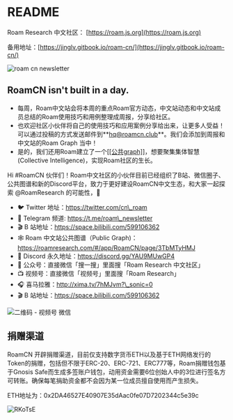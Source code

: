 # README

Roam Research 中文社区： [https://roam.js.org](https://roam.js.org)

备用地址：[https://jinglv.gitbook.io/roam-cn/](https://jinglv.gitbook.io/roam-cn/)

![roam cn newsletter](https://jimmylv.github.io/images/2020/roam%20cn%20newsletter.jpg)

## RoamCN isn't built in a day.

* 每周，Roam中文站会将本周的重点Roam官方动态，中文站动态和中文站成员总结的Roam使用技巧和用例整理成周报，分享给社区。
* 也欢迎社区小伙伴将自己的使用技巧和应用案例分享给出来，让更多人受益！可以通过投稿的方式发送邮件到\*\*[hq@roamcn.club](mailto:hq@roamcn.club)\*\*。我们会添加到周报和中文站的Roam Graph 当中！
* 是的，我们还用Roam建立了一个[\[\[公共graph\]\]](https://roamresearch.com/#/app/victor-wu/page/3oqvUOfsQ)，想要聚集集体智慧(Collective Intelligence)，实现Roam社区的生长。

Hi #RoamCN 伙伴们！Roam中文社区的小伙伴目前已经组织了B站、微信圈子、公共图谱和新的Discord平台，致力于更好建设RoamCN中文生态，和大家一起探索 @RoamResearch 的可能性，🚀

* 🐦 Twitter 地址：https://twitter.com/cn\_roam
* 📲 Telegram 频道: https://t.me/roam\_newsletter
* 🎬 B 站地址：https://space.bilibili.com/599106362
* 🕸 Roam 中文站公共图谱（Public Graph)：https://roamresearch.com/#/app/RoamCN/page/3TbMTyHMJ
* 🤗 Discord 永久地址：https://discord.gg/YAU9MUwGP4
* 📮 公众号：直接微信「搜一搜」里面搜「Roam Research 中文社区」
* 📺 视频号：直接微信「视频号」里面搜「Roam Research」
* 🎧 喜马拉雅：http://xima.tv/7hMJvm?\_sonic=0
* 🎬 B 站地址：https://space.bilibili.com/599106362

![二维码 - 视频号 微信](https://user-images.githubusercontent.com/4997466/156963917-f9d98468-e4f6-4849-9aa8-048677fc5ef2.png)

## 捐赠渠道

RoamCN 开辟捐赠渠道，目前仅支持数字货币ETH以及基于ETH网络发行的Token的捐赠，包括但不限于ERC-20、ERC-721、ERC777等，Roam捐赠钱包基于Gnosis Safe而生成多签账户钱包，动用资金需要6位创始人中的3位进行签名方可转账。确保每笔捐助资金都不会因为某一位成员擅自使用而产生损失。

ETH地址为：0x2DA46527E40907E35dAac0fe07D7202344c5e39c

![RKoTsE](http://victor-oss.oss-cn-shanghai.aliyuncs.com/uPic/RKoTsE.png)
